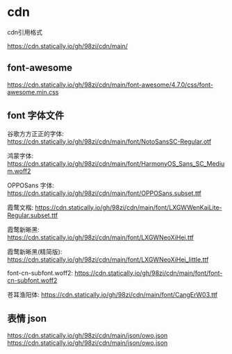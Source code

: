  # cdn

cdn引用格式  

https://cdn.statically.io/gh/98zi/cdn/main/

## font-awesome

https://cdn.statically.io/gh/98zi/cdn/main/font-awesome/4.7.0/css/font-awesome.min.css


## font 字体文件

谷歌方方正正的字体: https://cdn.statically.io/gh/98zi/cdn/main/font/NotoSansSC-Regular.otf

鸿蒙字体: https://cdn.statically.io/gh/98zi/cdn/main/font/HarmonyOS_Sans_SC_Medium.woff2

OPPOSans 字体: https://cdn.statically.io/gh/98zi/cdn/main/font/OPPOSans.subset.ttf

霞鹜文楷: https://cdn.statically.io/gh/98zi/cdn/main/font/LXGWWenKaiLite-Regular.subset.ttf

霞鹜新晰黑: https://cdn.statically.io/gh/98zi/cdn/main/font/LXGWNeoXiHei.ttf

霞鹜新晰黑(精简版): https://cdn.statically.io/gh/98zi/cdn/main/font/LXGWNeoXiHei_little.ttf

font-cn-subfont.woff2: https://cdn.statically.io/gh/98zi/cdn/main/font/font-cn-subfont.woff2

苍耳渔阳体: https://cdn.statically.io/gh/98zi/cdn/main/font/CangErW03.ttf


## 表情 json

https://cdn.statically.io/gh/98zi/cdn/main/json/owo.json
https://cdn.statically.io/gh/98zi/cdn/main/json/owo.json

